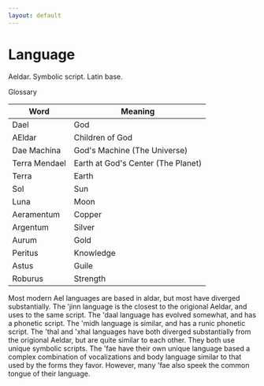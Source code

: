 ```yaml
---
layout: default
---
```


# Language

Aeldar. Symbolic script. Latin base.

Glossary

| Word          | Meaning |
|---------------|---------|      
| Dael          | God |
| AEldar        | Children of God |
| Dae Machina   | God's Machine (The Universe) |
| Terra Mendael | Earth at God's Center (The Planet) |
| Terra         | Earth |
| Sol           | Sun |
| Luna          | Moon |
| Aeramentum    | Copper |
| Argentum      | Silver |
| Aurum         | Gold |
| Peritus       | Knowledge |
| Astus         | Guile |
| Roburus       | Strength |

Most modern Ael languages are based in aldar, but most have diverged substantially. 
The 'jinn language is the closest to the origional Aeldar, and uses to the same script.
The 'daal language has evolved somewhat, and has a phonetic script. The
'midh language is similar, and has a runic phonetic script. 
The 'thal and 'xhal languages have both diverged substantially from the
origional Aeldar, but are quite similar to each other. They both use
unique symbolic scripts.
The 'fae have their own unique language based a complex combination of
vocalizations and body language similar to that used by the forms they
favor. However, many 'fae also speek the common tongue of their
language.


